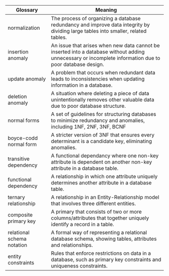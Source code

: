 | Glossary | Meaning |
|----------|---------|
|normalization|	The process of organizing a database redundancy and improve data integrity by dividing large tables into smaller, related tables. 
|insertion anomaly| An issue that arises when new data cannot be inserted into a database without adding unnecessary or incomplete information due to poor database design.
|update anomaly| A problem that occurs when redundant data leads to inconsistencies when updating information in a database.
|deletion anomaly| A situation where deleting a piece of data unintentionally removes other valuable data due to poor database structure.
|normal forms| A set of guidelines for structuring databases to minimize redundancy and anomalies, including 1NF, 2NF, 3NF, BCNF
|boyce-codd normal form| A stricter version of 3NF that ensures every determinant is a candidate key, eliminating anomalies.
|transitive dependency| A functional dependancy where one non-key attribute is dependent on another non-key attribute in a database table.
|functional dependency| A relationship in which one attribute uniquely determines another attribute in a database table.
|ternary relationship| A relationship in an Entity-Relationship model that involves three different entities.
|composite primary key| A primary that consists of two or more columns/attributes that together uniquely identify a record in a table.
|relational schema notation| A formal way of representing a relational database schema, showing tables, attributes and relationships.
|entity constraints| Rules that enforce restrictions on data in a database, such as primary key constraints and uniqueness constraints.
